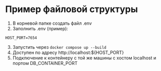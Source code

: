 # Пример файловой структуры

1. В корневой папке создать файл .env
2. Заполнить .env (пример):
```env
HOST_PORT=7654
```
3. Запустить через ```docker compose up --build```
4. Доступен по адресу http://localhost:${HOST_PORT}
5. Подключение к контейнеру с той же машины с хостом localhost и портом DB_CONTAINER_PORT
